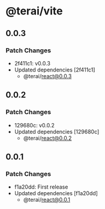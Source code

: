 # @terai/vite

## 0.0.3

### Patch Changes

- 2f411c1: v0.0.3
- Updated dependencies [2f411c1]
  - @terai/react@0.0.3

## 0.0.2

### Patch Changes

- 129680c: v0.0.2
- Updated dependencies [129680c]
  - @terai/react@0.0.2

## 0.0.1

### Patch Changes

- f1a20dd: First release
- Updated dependencies [f1a20dd]
  - @terai/react@0.0.1
